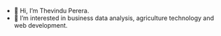 - 👋 Hi, I’m Thevindu Perera.
- 👀 I’m interested in business data analysis, agriculture technology and web development.

<!---
thevinduperera/thevinduperera is a ✨ special ✨ repository because its `README.md` (this file) appears on your GitHub profile.
You can click the Preview link to take a look at your changes.
--->
